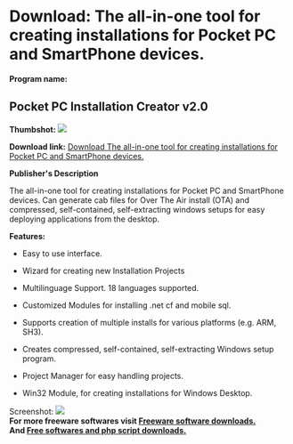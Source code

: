 # Download: The all-in-one tool for creating installations for Pocket PC and SmartPhone devices.

**Program name:**

## Pocket PC Installation Creator v2.0

  
**Thumbshot:** ![](http://www.freewarefiles.com/screenshot/pocketpcinstallcreator_md.gif)   
  
**Download link:** [Download The all-in-one tool for creating installations for Pocket PC and SmartPhone devices.](http://freesoftwares.boysofts.com/Pocket-PC-Installation-Creator-V_program_23891.html)  
  


**Publisher's Description**  
  


The all-in-one tool for creating installations for Pocket PC and SmartPhone devices. Can generate cab files for Over The Air install (OTA) and compressed, self-contained, self-extracting windows setups for easy deploying applications from the desktop. 

**Features:**

  * Easy to use interface.  

  * Wizard for creating new Installation Projects  

  * Multilinguage Support. 18 languages supported.  

  * Customized Modules for installing .net cf and mobile sql.  

  * Supports creation of multiple installs for various platforms (e.g. ARM, SH3).  

  * Creates compressed, self-contained, self-extracting Windows setup program.  

  * Project Manager for easy handling projects.  

  * Win32 Module, for creating installations for Windows Desktop.   


  
  
Screenshot: ![](http://www.freewarefiles.com/screenshot/pocketpcinstallcreator.gif)   
**For more freeware softwares visit [Freeware software downloads.](http://freesoftwares.boysofts.com/)**   
**And [Free softwares and php script downloads.](http://www.boysofts.com/)**

